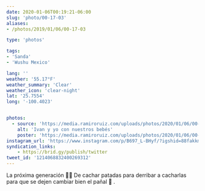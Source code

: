 ```yaml
---
date: 2020-01-06T00:19:21-06:00
slug: 'photo/00-17-03'
aliases:
- /photos/2019/01/06/00-17-03

type: 'photos'

tags:
- 'Sanda'
- 'Wushu Mexico'

lang: ''
weather: '55.17°F'
weather_summary: 'Clear'
weather_icon: 'clear-night'
lat: '25.7554'
long: '-100.4023'


photos:
  - source: 'https://media.ramiroruiz.com/uploads/photos/2020/01/06/00-17-03/ivan-y-yo-con-nuestros-beb%C3%A9s.jpg'
    alt: 'Ivan y yo con nuestros bebés'
    poster: 'https://media.ramiroruiz.com/uploads/photos/2020/01/06/00-17-03/poster.'
instagram_url: 'https://www.instagram.com/p/B697_L-BHyf/?igshid=88fakkmttord'
syndication_links:
    - https://brid.gy/publish/twitter
tweet_id: '1214068832400269312'
---
```

La próxima generación 👊🏼
De cachar patadas para derribar a cacharlas para que se dejen cambiar bien el pañal 🤣
.
 